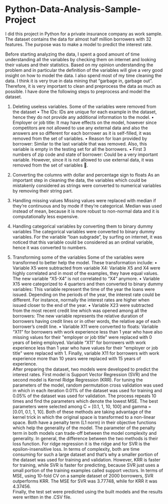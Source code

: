 # Python-Data-Analysis-Sample-Project
I did this project in Python for a private insurance company as work sample. The dataset contains the data for almost half million borrowers with 32 features. The purpose was to make a model to predict the interest rate. 

Before starting analyzing the data, I spent a good amount of time understanding all the variables by checking them on internet and looking their values and their statistics. Based on my opinion understanding the problem and in particular the definition of the variables will give a very good insight on how to model the data. I also spend most of my time cleaning the data. I think it is very true in data mining that “garbage in, garbage out”. Therefore, it is very important to clean and preprocess the data as much as possible. I have done the following steps to preprocess and model the dataset.     
1.	Deleting useless variables.
Some of the variables were removed from the dataset 
•	The IDs: IDs are unique for each example in the dataset, hence they do not provide any additional information to the model.
•	Employer or job title: It may have effects on the model, however since competitors are not allowed to use any external data and also the answers are so different for each borrower as it is self-filled, it was removed from the set of variables.
•	Reason for loan provided by borrower: Similar to the last variable that was removed. Also, this variable is empty in the testing set for all the borrowers.
•	First 3 numbers of zip code and state of borrower: Could be a very important variable. However, since it is not allowed to use external data, it was removed from the set of variables . 

2.	Converting the columns with dollar and percentage sign to floats
As an important step in cleaning the data, the variables which could be mistakenly considered as strings were converted to numerical variables by removing their string part.
3.	Handling missing values
Missing values were replaced with median if they’re continuous and by mode if they’re categorical. Median was used instead of mean, because it is more robust to non-normal data and it is computationally less expensive.   
4.	Handling categorical variables by converting them to binary dummy variables
The categorical variables were converted to binary dummy variables. For the variable “loan subgrade”, by surfing on internet, it was noticed that this variable could be considered as an ordinal variable, hence it was converted to numbers.    
5.	Transforming some of the variables 
Some of the variables were transformed to better help the model. These transformation include:
•	Variable X5 were subtracted from variable X4: Variable X5 and X4 were highly correlated and in most of the examples, they have equal values. The new variable “X5-X4” is not correlated to “X4” anymore.
•	Variable X15 were categorized to 4 quarters and then converted to binary dummy variables: This variable represent the time of the year the loans were issued. Depending on the periods of the year, the interest rate could be different. For instance, normally the interest rates are higher when issued closer to the end of the year. 
•	Variable X23 were subtracted from the most recent credit line which was opened among all the borrowers: The new variable represents the relative duration of borrowers having credit lines or in other words, the relative age of each borrower’s credit line.
•	Variable X11 were converted to floats: Variable “X11” for borrowers with work experience less than 1 year who have also missing values for their "employer or job title" were replaced with 0 years of being employed. Variable “X11” for borrowers with work experience less than 1 year who have values for their "employer or job title" were replaced with 1. Finally, variable X11 for borrowers with work experience more than 10 years were replaced with 15 years of experience.         
After preparing the dataset, two models were developed to predict the interest rates. First model is Support Vector Regression (SVR) and the second model is Kernel Ridge Regression (KRR). For tuning the parameters of the model, random permutation cross validation was used in which in each iteration 0.01% of the dataset was used for training and 0.05% of the dataset was used for validation. The process repeats 10 times and find the parameters which denote the lowest MSE. The best parameters were selected among C = [0.1, 1, 10, 100] and gamma = [0.01, 0.1, 1, 10]. 
Both of these methods are taking advantage of the kernel trick in which the original space is transformed to a non-linear space. Both have a penalty term (L1 norm) in their objective functions which help the generality of the model. The parameter of the penalty term in both models can trade-off between the model complexity and generality. In general, the difference between the two methods is their loss function. For ridge regression it is the ridge and for SVR is the epsilon-insensitive loss. In terms of complexity, both are time consuming for such a large dataset and that’s why a smaller portion of the dataset was used for training and validation. However, KRR is faster for training, while SVR is faster for predicting, because SVR just uses a small portion of the training examples called support vectors. In terms of MSE, using 10-fold CV on a sample dataset of 2000 borrowers, SVR outperforms KRR. The MSE for SVR was 3.77748, while for KRR it was 4.37456.          
Finally, the test set were predicted using the built models and the results were written in the .CSV file. 

